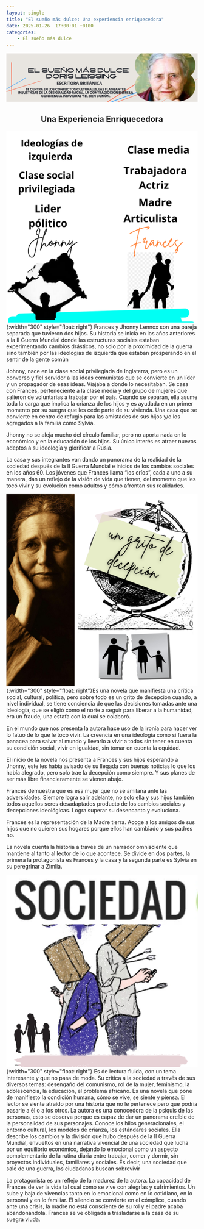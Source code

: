 ```yaml
---
layout: single
title: "El sueño más dulce: Una experiencia enriquecedora"
date: 2025-01-26  17:00:01 +0100
categories: 
    - El sueño más dulce
---
```

![alt text](</assets/img/banner doris lessing.png>)

 

<center><h2>Una Experiencia Enriquecedora</h2></center>


![alt text](</assets/img/Jhonny y Frances.png>){:width="300" style="float: right"} Frances y Jhonny Lennox son  una pareja separada que tuvieron dos hijos. Su historia se inicia en los años anteriores a la II Guerra Mundial donde las estructuras sociales estaban experimentando cambios drásticos, no solo por la proximidad de la guerra sino también por las ideologías de izquierda que estaban prosperando en el sentir de la gente común


Johnny, nace en la clase social privilegiada de Inglaterra, pero es un converso y  fiel servidor a las ideas comunistas que se convierte en un líder y un propagador de esas ideas. Viajaba a donde lo necesitaban. Se casa con Frances, perteneciente a la clase media y del grupo de mujeres que salieron de voluntarias a trabajar por el país. Cuando se separan, ella asume toda la carga que implica la crianza de los hijos y es ayudada en un primer momento por su suegra que les cede parte de su vivienda. Una casa que se convierte en centro de refugio para las amistades de sus hijos y/o los agregados a la familia como Sylvia.


Jhonny no se aleja mucho del círculo familiar, pero no aporta nada en lo económico y en la educación de los hijos. Su único interés es atraer nuevos adeptos a su ideología y glorificar a Rusia.


La casa y sus integrantes van dando un panorama de la realidad de la sociedad después de la II Guerra Mundial e inicios de los cambios sociales en los años 60. Los jóvenes que Frances llama “los críos”, cada a uno a su manera, dan un reflejo de la visión de vida que tienen, del momento que les tocó vivir y su evolución como adultos y cómo afrontan sus realidades.


![alt text](</assets/img/un grito de decepcion.png>){:width="300" style="float: right"}Es una novela que manifiesta una crítica social, cultural, política, pero sobre todo es un grito de decepción cuando, a nivel individual,  se tiene conciencia de que las decisiones tomadas ante una ideología, que se eligió como el norte a seguir para liberar a la humanidad, era un fraude, una estafa con la cual se colaboró.


En el mundo que nos presenta la autora hace uso de la ironía para hacer ver lo fatuo de lo que le tocó vivir. La creencia en una ideología como si fuera la panacea para salvar al mundo y llevarlo a vivir a todos sin tener en cuenta su condición social, vivir en igualdad, sin tomar en cuenta la equidad.


El inicio de la novela nos presenta a Frances y sus hijos esperando a Jhonny, este les había avisado de su llegada con buenas noticias lo que los había alegrado, pero solo trae la decepción como siempre. Y sus planes de ser más libre financieramente se vienen abajo.


Francés demuestra que es esa mujer que no se amilana ante las adversidades. Siempre logra salir adelante, no solo ella y sus hijos también todos aquellos seres desadaptados producto de los cambios sociales y decepciones ideológicas. Logra superar su desencanto y evoluciona.


Francés es la representación de la Madre tierra. Acoge a los amigos de sus hijos que no quieren sus hogares porque ellos han cambiado y sus padres no. 


La novela cuenta la historia a través de un narrador omnisciente que mantiene al tanto al lector de lo que acontece. Se divide en dos partes, la primera la protagonista es Frances y la casa y la segunda parte es Sylvia en su peregrinar a Zimlia. 


![alt text](</assets/img/sociedad.png>){:width="300" style="float: right"} Es de lectura fluida, con un tema interesante y que no pasa de moda. Su crítica a la sociedad a través de sus diversos temas: desengaño del comunismo, rol de la mujer, feminismo, la adolescencia, la educación, el problema africano. Es una novela que pone de manifiesto la condición humana, cómo se vive, se siente y piensa. El lector se siente atraído por una historia que no le pertenece pero que podría pasarle a él o a los otros. La autora es una conocedora de la psiquis de las personas, esto se observa porque es capaz de dar un panorama creíble de la personalidad de sus personajes. Conoce los hilos generacionales, el entorno cultural, los modelos de crianza, los estándares sociales. Ella describe los cambios y la división que hubo después de la II Guerra Mundial, envueltos en una narrativa vivencial de una sociedad que lucha por un equilibrio económico, dejando lo emocional como un aspecto complementario de la rutina diaria entre trabajar, comer y dormir, sin proyectos individuales, familiares y sociales. Es decir, una sociedad que sale de una guerra, los ciudadanos buscan sobrevivir


La protagonista es un reflejo de la madurez de la autora. La capacidad de Frances de ver la vida tal cual como se vive con alegrías y sufrimientos. Un sube y baja de vivencias tanto en lo emocional como en lo cotidiano, en lo personal y en lo familiar. El silencio se convierte en el cómplice, cuando ante una crisis, la madre no está consciente de su rol y el padre  acaba abandonándola.  Frances se ve obligada a trasladarse a la casa de su suegra viuda.



